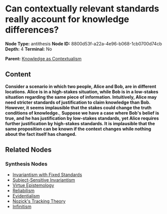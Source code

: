 # Can contextually relevant standards really account for knowledge differences?

**Node Type:** antithesis
**Node ID:** 8800d53f-a22a-4e96-b068-1cb0700d74cb
**Depth:** 4
**Terminal:** No

**Parent:** [Knowledge as Contextualism](knowledge-as-contextualism-synthesis-e182242f-4b16-4db7-a938-3e9c776d95dc.md)

## Content

**Consider a scenario in which two people, Alice and Bob, are in different locations. Alice is in a high-stakes situation, while Bob is in a low-stakes situation regarding the same piece of information. Intuitively, Alice may need stricter standards of justification to claim knowledge than Bob. However, it seems implausible that the stakes could change the truth conditions of knowledge.**, **Suppose we have a case where Bob's belief is true, and he has justification by low-stakes standards, yet Alice requires further justification by high-stakes standards. It is implausible that the same proposition can be known if the context changes while nothing about the fact itself has changed.**

## Related Nodes

### Synthesis Nodes

- [Invariantism with Fixed Standards](invariantism-with-fixed-standards-synthesis-d76fac3c-8e0e-4a45-ac43-2f2aee685eb4.md)
- [Subject-Sensitive Invariantism](subject-sensitive-invariantism-synthesis-2307af7b-5ddb-4b18-8edd-352d4ffad347.md)
- [Virtue Epistemology](virtue-epistemology-synthesis-050608d9-05dd-448b-88c2-4e7d45886549.md)
- [Reliabilism](reliabilism-synthesis-7030d005-3e11-4940-9c28-171b19b4bca5.md)
- [Evidentialism](evidentialism-synthesis-327d3af6-81db-461b-b6fd-ecf31498350a.md)
- [Nozick's Tracking Theory](nozicks-tracking-theory-synthesis-ab4bfe24-e415-4dbf-a0c6-16615de844da.md)
- [Infinitism](infinitism-synthesis-091e9aae-2ecb-4ac4-9c80-9b39a9e65f8d.md)
